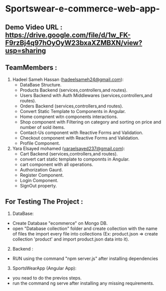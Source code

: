 # Sportswear-e-commerce-web-app-

## Demo Video URL : https://drive.google.com/file/d/1w_FK-F9rzBj4q97hOyOyW23bxaXZMBXN/view?usp=sharing

## TeamMembers :
  1) Hadeel Sameh Hassan (hadeelsameh24@gmail.com):
        - DataBase Structure.
        - Products Backend (services,controllers,and routes).
        - Users Backend  with Auth Middlewares (services,controllers,and routes).
        - Orders Backend (services,controllers,and routes).
        - Convert Static Template to Components in Angular.
        - Home compnent witn components interactions.
        - Shop component with Filtering on category and sorting on price and number of sold items.
        - Contact-Us component with Reactive Forms and Validation.
        - Checkout component with Reactive Forms and Validation.
        - Profile Component.
  2) Yara Elsayed mohamed (yaraelsayed237@gmail.com):
        - Cart Backend (services,controllers,and routes).
        - convert cart static template to componnts in Angular.
        - cart component with all operations.
        - Authorization Gaurd.
        - Register Component.
        - Login Component.
        - SignOut property.
 
        

## For Testing The Project :

1) DataBase:
  - Create Database "ecommerce" on Mongo DB.
  - open "Database collection" folder and create collection with the name of files the import every file into collections 
  (Ex: product.json => create collection 'product' and import product.json data into it).
 
2) Backend :
  - RUN using the command "npm server.js" after installing dependencies
3) SportsWearApp (Angular App):
  - you nead to do the previos steps.
  - run the command ng serve after installing any missing requirements.


